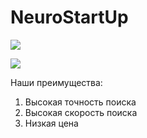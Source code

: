 # NeuroStartUp

![](https://netology-code.github.io/git-homeworks/introduction/assets/logo.png)

![](https://netology-code.github.io/git-homeworks/introduction/assets/logo.png)

Наши преимущества:

1. Высокая точность поиска
2. Высокая скорость поиска
3. Низкая цена
